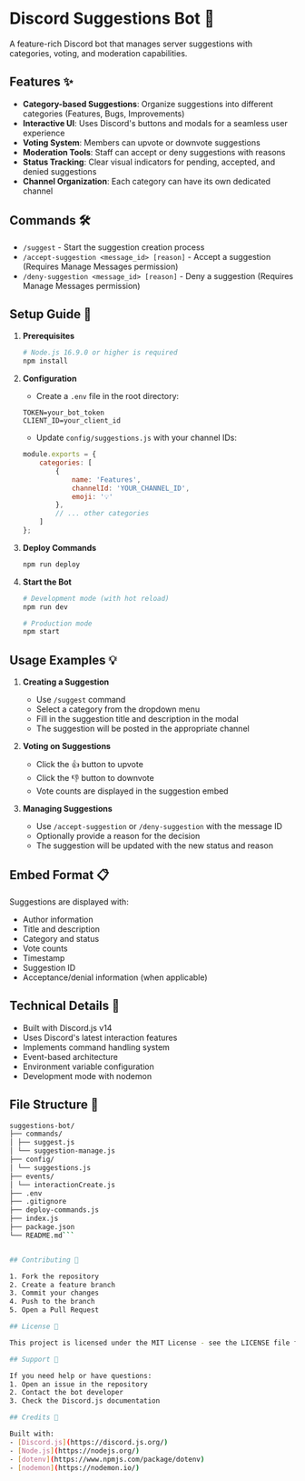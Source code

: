 # Discord Suggestions Bot 🤖

A feature-rich Discord bot that manages server suggestions with categories, voting, and moderation capabilities.

## Features ✨

- **Category-based Suggestions**: Organize suggestions into different categories (Features, Bugs, Improvements)
- **Interactive UI**: Uses Discord's buttons and modals for a seamless user experience
- **Voting System**: Members can upvote or downvote suggestions
- **Moderation Tools**: Staff can accept or deny suggestions with reasons
- **Status Tracking**: Clear visual indicators for pending, accepted, and denied suggestions
- **Channel Organization**: Each category can have its own dedicated channel

## Commands 🛠️

- `/suggest` - Start the suggestion creation process
- `/accept-suggestion <message_id> [reason]` - Accept a suggestion (Requires Manage Messages permission)
- `/deny-suggestion <message_id> [reason]` - Deny a suggestion (Requires Manage Messages permission)

## Setup Guide 📝

1. **Prerequisites**
   ```bash
   # Node.js 16.9.0 or higher is required
   npm install
   ```

2. **Configuration**
   - Create a `.env` file in the root directory:
   ```env
   TOKEN=your_bot_token
   CLIENT_ID=your_client_id
   ```
   
   - Update `config/suggestions.js` with your channel IDs:
   ```javascript
   module.exports = {
       categories: [
           {
               name: 'Features',
               channelId: 'YOUR_CHANNEL_ID',
               emoji: '💡'
           },
           // ... other categories
       ]
   };
   ```

3. **Deploy Commands**
   ```bash
   npm run deploy
   ```

4. **Start the Bot**
   ```bash
   # Development mode (with hot reload)
   npm run dev
   
   # Production mode
   npm start
   ```

## Usage Examples 💡

1. **Creating a Suggestion**
   - Use `/suggest` command
   - Select a category from the dropdown menu
   - Fill in the suggestion title and description in the modal
   - The suggestion will be posted in the appropriate channel

2. **Voting on Suggestions**
   - Click the 👍 button to upvote
   - Click the 👎 button to downvote
   - Vote counts are displayed in the suggestion embed

3. **Managing Suggestions**
   - Use `/accept-suggestion` or `/deny-suggestion` with the message ID
   - Optionally provide a reason for the decision
   - The suggestion will be updated with the new status and reason

## Embed Format 📋

Suggestions are displayed with:
- Author information
- Title and description
- Category and status
- Vote counts
- Timestamp
- Suggestion ID
- Acceptance/denial information (when applicable)

## Technical Details 🔧

- Built with Discord.js v14
- Uses Discord's latest interaction features
- Implements command handling system
- Event-based architecture
- Environment variable configuration
- Development mode with nodemon

## File Structure 📁 
```bash
suggestions-bot/
├── commands/
│ ├── suggest.js
│ └── suggestion-manage.js
├── config/
│ └── suggestions.js
├── events/
│ └── interactionCreate.js
├── .env
├── .gitignore
├── deploy-commands.js
├── index.js
├── package.json
└── README.md```


## Contributing 🤝

1. Fork the repository
2. Create a feature branch
3. Commit your changes
4. Push to the branch
5. Open a Pull Request

## License 📄

This project is licensed under the MIT License - see the LICENSE file for details.

## Support 💬

If you need help or have questions:
1. Open an issue in the repository
2. Contact the bot developer
3. Check the Discord.js documentation

## Credits 👏

Built with:
- [Discord.js](https://discord.js.org/)
- [Node.js](https://nodejs.org/)
- [dotenv](https://www.npmjs.com/package/dotenv)
- [nodemon](https://nodemon.io/)